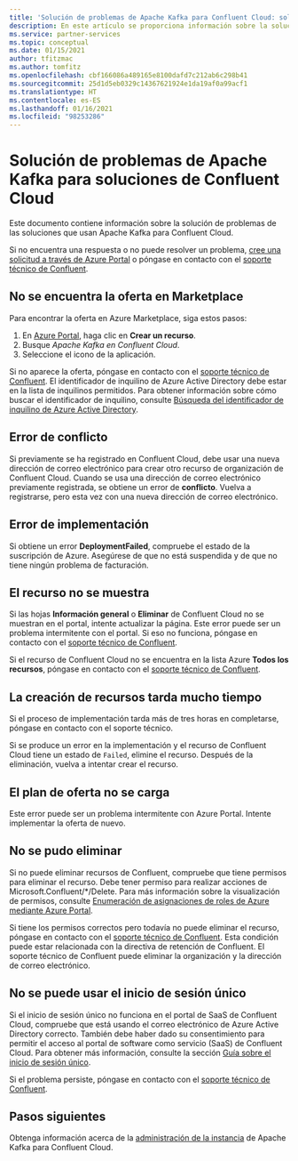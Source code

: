 ```yaml
---
title: 'Solución de problemas de Apache Kafka para Confluent Cloud: soluciones de partners de Azure'
description: En este artículo se proporciona información sobre la solución de problemas y las preguntas más frecuentes (P+F) para Confluent Cloud en Azure.
ms.service: partner-services
ms.topic: conceptual
ms.date: 01/15/2021
author: tfitzmac
ms.author: tomfitz
ms.openlocfilehash: cbf166086a489165e8100dafd7c212ab6c298b41
ms.sourcegitcommit: 25d1d5eb0329c14367621924e1da19af0a99acf1
ms.translationtype: HT
ms.contentlocale: es-ES
ms.lasthandoff: 01/16/2021
ms.locfileid: "98253286"
---
```

# <a name="troubleshooting-apache-kafka-for-confluent-cloud-solutions"></a>Solución de problemas de Apache Kafka para soluciones de Confluent Cloud

Este documento contiene información sobre la solución de problemas de las soluciones que usan Apache Kafka para Confluent Cloud.

Si no encuentra una respuesta o no puede resolver un problema, [cree una solicitud a través de Azure Portal](manage.md#get-support) o póngase en contacto con el [soporte técnico de Confluent](https://support.confluent.io).

## <a name="cant-find-offer-in-the-marketplace"></a>No se encuentra la oferta en Marketplace

Para encontrar la oferta en Azure Marketplace, siga estos pasos:

1. En [Azure Portal](https://portal.azure.com), haga clic en **Crear un recurso**.
1. Busque _Apache Kafka en Confluent Cloud_.
1. Seleccione el icono de la aplicación.

Si no aparece la oferta, póngase en contacto con el [soporte técnico de Confluent](https://support.confluent.io). El identificador de inquilino de Azure Active Directory debe estar en la lista de inquilinos permitidos. Para obtener información sobre cómo buscar el identificador de inquilino, consulte [Búsqueda del identificador de inquilino de Azure Active Directory](../../active-directory/fundamentals/active-directory-how-to-find-tenant.md).

## <a name="conflict-error"></a>Error de conflicto

Si previamente se ha registrado en Confluent Cloud, debe usar una nueva dirección de correo electrónico para crear otro recurso de organización de Confluent Cloud. Cuando se usa una dirección de correo electrónico previamente registrada, se obtiene un error de **conflicto**. Vuelva a registrarse, pero esta vez con una nueva dirección de correo electrónico.

## <a name="deploymentfailed-error"></a>Error de implementación

Si obtiene un error **DeploymentFailed**, compruebe el estado de la suscripción de Azure. Asegúrese de que no está suspendida y de que no tiene ningún problema de facturación.

## <a name="resource-isnt-displayed"></a>El recurso no se muestra

Si las hojas **Información general** o **Eliminar** de Confluent Cloud no se muestran en el portal, intente actualizar la página. Este error puede ser un problema intermitente con el portal. Si eso no funciona, póngase en contacto con el [soporte técnico de Confluent](https://support.confluent.io).

Si el recurso de Confluent Cloud no se encuentra en la lista Azure **Todos los recursos**, póngase en contacto con el [soporte técnico de Confluent](https://support.confluent.io).

## <a name="resource-creation-takes-long-time"></a>La creación de recursos tarda mucho tiempo

Si el proceso de implementación tarda más de tres horas en completarse, póngase en contacto con el soporte técnico.

Si se produce un error en la implementación y el recurso de Confluent Cloud tiene un estado de `Failed`, elimine el recurso. Después de la eliminación, vuelva a intentar crear el recurso.

## <a name="offer-plan-doesnt-load"></a>El plan de oferta no se carga

Este error puede ser un problema intermitente con Azure Portal. Intente implementar la oferta de nuevo.

## <a name="unable-to-delete"></a>No se pudo eliminar

Si no puede eliminar recursos de Confluent, compruebe que tiene permisos para eliminar el recurso. Debe tener permiso para realizar acciones de Microsoft.Confluent/*/Delete. Para más información sobre la visualización de permisos, consulte [Enumeración de asignaciones de roles de Azure mediante Azure Portal](../../role-based-access-control/role-assignments-list-portal.md).

Si tiene los permisos correctos pero todavía no puede eliminar el recurso, póngase en contacto con el [soporte técnico de Confluent](https://support.confluent.io). Esta condición puede estar relacionada con la directiva de retención de Confluent. El soporte técnico de Confluent puede eliminar la organización y la dirección de correo electrónico.

## <a name="unable-to-use-single-sign-on"></a>No se puede usar el inicio de sesión único

Si el inicio de sesión único no funciona en el portal de SaaS de Confluent Cloud, compruebe que está usando el correo electrónico de Azure Active Directory correcto. También debe haber dado su consentimiento para permitir el acceso al portal de software como servicio (SaaS) de Confluent Cloud. Para obtener más información, consulte la sección [Guía sobre el inicio de sesión único](manage.md#single-sign-on).

Si el problema persiste, póngase en contacto con el [soporte técnico de Confluent](https://support.confluent.io).

## <a name="next-steps"></a>Pasos siguientes

Obtenga información acerca de la [administración de la instancia](manage.md) de Apache Kafka para Confluent Cloud.
